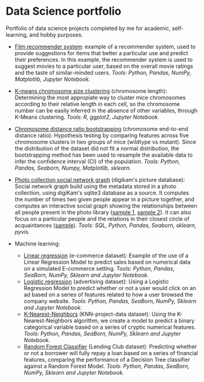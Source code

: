  # Data Science portfolio
Portfolio of data science projects completed by me for academic, self-learning, and hobby purposes.

- [Film recommender system](film-recommender-system): example of a recommender system, used to provide suggestions for items that better a particular use and predict their preferences. In this example, the recommender system is used to suggest movies to a particular user, based on the overall movie ratings and the taste of similar-minded users. *Tools: Python, Pandas, NumPy, Matplotlib, Jupyter Notebook.*
- [K-means chromosome size clustering](chromosomesize-kmeans-clustering/Main.ipynb) (chromosome length): Determining the most appropiate way to cluster mice chromosomes according to their relative length in each cell, so the chromosome number can be easily inferred in the absence of other variables, through K-Means clustering. *Tools: R, ggplot2, Jupyter Notebook.*
- [Chromosome distance ratio bootstrapping](chromosomedistance-data-boostrapping/Main.ipynb) (chromosome end-to-end distance ratio): Hypothesis testing by comparing features across five chromosome clusters in two groups of mice (wildtype vs mutant). Since the distribution of the dataset did not fit a normal distribution, the bootstrapping method has been used to resample the available data to infer the confidence interval (CI) of the population. *Tools: Python, Pandas, Seaborn, Numpy, Matplotlib, sklearn.*
- [Photo collection social network graph](pictures-socialnetwork/Main.ipynb) (digikam's picture database): Social network graph build using the metadata stored in a photo collection, using digiKam's sqlite3 database as a source. It computes the number of times two given people appear in a picture together, and computes an interactive social graph showing the relationships between all people present in the photo library ([sample 1](pictures-socialnetwork/socialgraph_trimmed_n1.png), [sample 2](pictures-socialnetwork/socialgraph_trimmed.png)). It can also focus on a particular people and the relations in their closest circle of acquaintances ([sample](pictures-socialnetwork/socialgraph_Oíuajqn%20Rezpé%20Oedoml.png)). *Tools: SQL, Python, Pandas, Seaborn, sklearn, pyvis.* 

- Machine learning:
  - [Linear regression](ecommerce-linear-regression/Main.ipynb) (e-commerce dataset): Example of the use of a Linear Regression Model to predict sales based on numerical data on a simulated E-commerce setting. *Tools: Python, Pandas, SeaBorn, NumPy, Sklearn and Jupyter Notebook.*
  - [Logistic regression](advertising-logistic-regression/Main.ipynb) (advertising dataset): Using a Logistic Regression Model to predict whether or not a user would click on an ad based on a series of features related to how a user browsed the company website. *Tools: Python, Pandas, SeaBorn, NumPy, Sklearn and Jupyter Notebook.*
  - [K-Nearest-Neighbors](KNearestNeighbors-project/Main.ipynb) (KNN-project-data dataset): Using the K-Nearest-Neighbors algorithm, we create a model to predict a binary categorical variable based on a series of cryptic numerical features. *Tools: Python, Pandas, SeaBorn, NumPy, Sklearn and Jupyter Notebook.*
  - [Random Forest Classifier](lendingclub-randomforest/Main.ipynb) (Lending Club dataset): Predicting whether or not a borrower will fully repay a loan based on a series of financial features, comparing the performance of a Decision Tree classifier against a Random Forest Model. *Tools: Python, Pandas, SeaBorn, NumPy, Sklearn and Jupyter Notebook.*
